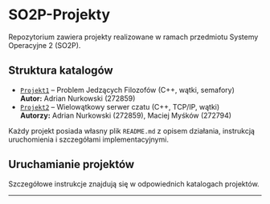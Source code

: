 # SO2P-Projekty

Repozytorium zawiera projekty realizowane w ramach przedmiotu Systemy Operacyjne 2 (SO2P).

## Struktura katalogów

- [`Projekt1`](Projekt1/) – Problem Jedzących Filozofów (C++, wątki, semafory)  
  **Autor:** Adrian Nurkowski (272859)
- [`Projekt2`](Projekt2/) – Wielowątkowy serwer czatu (C++, TCP/IP, wątki)  
  **Autorzy:** Adrian Nurkowski (272859), Maciej Myśków (272794)

Każdy projekt posiada własny plik `README.md` z opisem działania, instrukcją uruchomienia i szczegółami implementacyjnymi.

## Uruchamianie projektów

Szczegółowe instrukcje znajdują się w odpowiednich katalogach projektów.

---